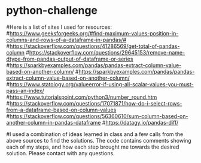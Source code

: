 # python-challenge

#Here is a list of sites I used for resources:
#https://www.geeksforgeeks.org/#find-maximum-values-position-in-columns-and-rows-of-a-dataframe-in-pandas/#
#https://stackoverflow.com/questions/41286569/get-total-of-pandas-column
#https://stackoverflow.com/questions/29645153/remove-name-dtype-from-pandas-output-of-dataframe-or-series
#https://sparkbyexamples.com/pandas/pandas-extract-column-value-based-on-another-column/
#https://sparkbyexamples.com/pandas/pandas-extract-column-value-based-on-another-column/
#https://www.statology.org/valueerror-if-using-all-scalar-values-you-must-pass-an-index/
#https://www.tutorialspoint.com/python3/number_round.htm
#https://stackoverflow.com/questions/17071871/how-do-i-select-rows-from-a-dataframe-based-on-column-values
#https://stackoverflow.com/questions/56360610/sum-column-based-on-another-column-in-pandas-dataframe
#https://datagy.io/pandas-diff/

#I used a combination of ideas learned in class and a few calls from the above sources to find the solutions. The code contains comments showing each of my steps, and how each step brought me towards the desired solution. Please contact with any questions.
